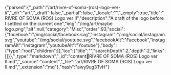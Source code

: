 {"parsed":{"_path":"/art/rivre-of-soma-(ros)-logo-ver-ii","_dir":"art","_draft":false,"_partial":false,"_locale":"","_empty":true,"title":"RIVRE OF SOMA (ROS) Logo ver II","description":"A draft of the logo before I settled on the current one","img":"/img/art/maybe logo.png","alt":null,"category":"Misc","order":93,"social":{"facebook":"/img/social/facebook.svg","instagram":"/img/social/instagram.svg","youtube":"/img/social/youtube.svg","facebookAlt":"Facebook","instagramAlt":"Instagram","youtubeAlt":"Youtube"},"body":{"type":"root","children":[],"toc":{"title":"","searchDepth":2,"depth":2,"links":[]}},"_type":"markdown","_id":"content:art:RIVRE OF SOMA (ROS) Logo ver II.md","_source":"content","_file":"art/RIVRE OF SOMA (ROS) Logo ver II.md","_extension":"md"},"hash":"awy9ug3TvH"}